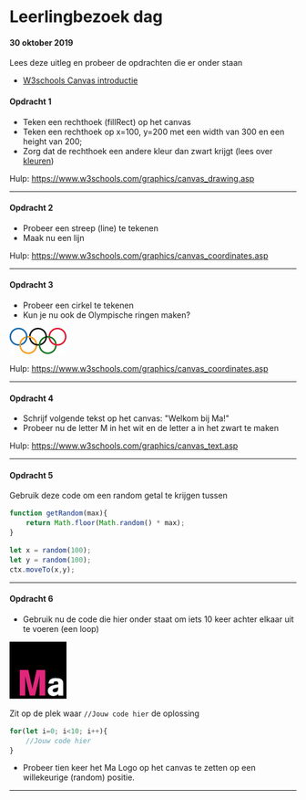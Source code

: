 # Leerlingbezoek dag 

#### 30 oktober 2019

Lees deze uitleg en probeer de opdrachten die er onder staan
* [W3schools Canvas introductie](https://www.w3schools.com/graphics/canvas_intro.asp)



#### Opdracht 1
- Teken een rechthoek (fillRect) op het canvas
- Teken een rechthoek op x=100, y=200 met een width van 300 en een height van 200;
- Zorg dat de rechthoek een andere kleur dan zwart krijgt (lees over [kleuren](https://www.w3schools.com/css/css_colors.asp)) 

Hulp: https://www.w3schools.com/graphics/canvas_drawing.asp

---

#### Opdracht 2
- Probeer een streep (line) te tekenen
- Maak nu een lijn  

Hulp: https://www.w3schools.com/graphics/canvas_coordinates.asp

---

#### Opdracht 3
- Probeer een cirkel te tekenen
- Kun je nu ook de Olympische ringen maken? 

![Olympische ringen](docs/images/rings.png)

Hulp: https://www.w3schools.com/graphics/canvas_coordinates.asp

---

#### Opdracht 4
- Schrijf volgende tekst op het canvas: "Welkom bij Ma!"
- Probeer nu de letter M in het wit en de letter a in het zwart te maken

Hulp: https://www.w3schools.com/graphics/canvas_text.asp

---

#### Opdracht 5
Gebruik deze code om een random getal te krijgen tussen 

```javascript
function getRandom(max){
    return Math.floor(Math.random() * max);
}
```

```javascript
let x = random(100);
let y = random(100);
ctx.moveTo(x,y);
```

---

#### Opdracht 6
* Gebruik nu de code die hier onder staat om iets 10 keer achter elkaar uit te voeren (een loop)

![Mediacollege Logo](docs/images/ma-logo.png)

Zit op de plek waar `//Jouw code hier` de oplossing

```javascript
for(let i=0; i<10; i++){
    //Jouw code hier
}
```

* Probeer tien keer het Ma Logo op het canvas te zetten op een willekeurige (random) positie.

---